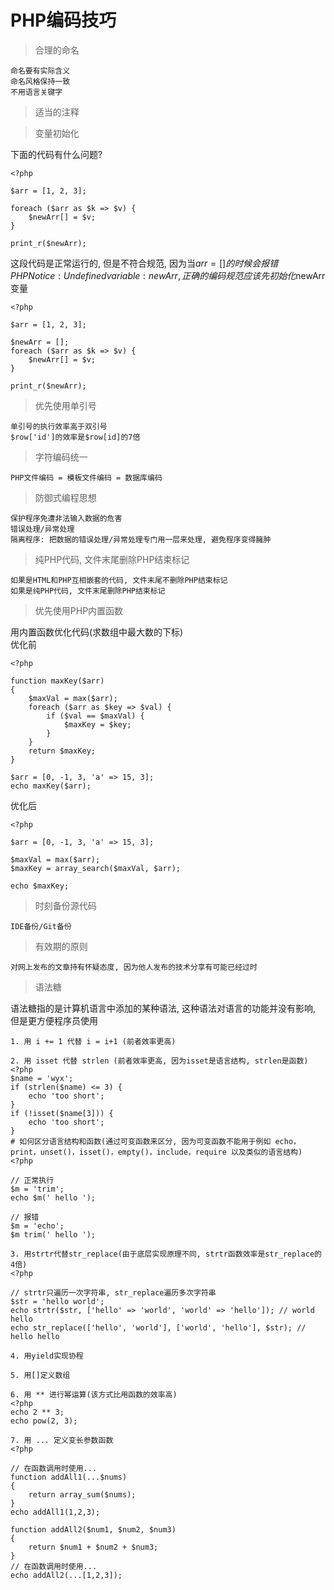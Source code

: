 # PHP编码技巧
> 合理的命名  

```
命名要有实际含义
命名风格保持一致
不用语言关键字
```

> 适当的注释  

> 变量初始化  

下面的代码有什么问题?
```
<?php

$arr = [1, 2, 3];

foreach ($arr as $k => $v) {
    $newArr[] = $v;
}

print_r($newArr);
```
这段代码是正常运行的, 但是不符合规范, 因为当$arr = [] 的时候会报错 PHP Notice:  Undefined variable: newArr , 正确的编码规范应该先初始化$newArr变量  
```
<?php

$arr = [1, 2, 3];

$newArr = [];
foreach ($arr as $k => $v) {
    $newArr[] = $v;
}

print_r($newArr);
```

> 优先使用单引号  

```
单引号的执行效率高于双引号
$row['id']的效率是$row[id]的7倍
```

> 字符编码统一  

```
PHP文件编码 = 模板文件编码 = 数据库编码
```

> 防御式编程思想  

```
保护程序免遭非法输入数据的危害
错误处理/异常处理
隔离程序: 把数据的错误处理/异常处理专门用一层来处理, 避免程序变得臃肿
```

> 纯PHP代码, 文件末尾删除PHP结束标记  

```
如果是HTML和PHP互相嵌套的代码, 文件末尾不删除PHP结束标记
如果是纯PHP代码, 文件末尾删除PHP结束标记
```

> 优先使用PHP内置函数  

用内置函数优化代码(求数组中最大数的下标)  
优化前
```
<?php

function maxKey($arr)
{
    $maxVal = max($arr);
    foreach ($arr as $key => $val) {
        if ($val == $maxVal) {
            $maxKey = $key;
        }
    }
    return $maxKey;
}

$arr = [0, -1, 3, 'a' => 15, 3];
echo maxKey($arr);
```
优化后
```
<?php

$arr = [0, -1, 3, 'a' => 15, 3];

$maxVal = max($arr);
$maxKey = array_search($maxVal, $arr);

echo $maxKey;
```
> 时刻备份源代码  

```
IDE备份/Git备份
```

> 有效期的原则  

```
对网上发布的文章持有怀疑态度, 因为他人发布的技术分享有可能已经过时
```

> 语法糖  

语法糖指的是计算机语言中添加的某种语法, 这种语法对语言的功能并没有影响, 但是更方便程序员使用
```
1. 用 i += 1 代替 i = i+1 (前者效率更高)

2. 用 isset 代替 strlen (前者效率更高, 因为isset是语言结构, strlen是函数)
<?php
$name = 'wyx';
if (strlen($name) <= 3) {
    echo 'too short';
}
if (!isset($name[3])) {
    echo 'too short';
}
# 如何区分语言结构和函数(通过可变函数来区分, 因为可变函数不能用于例如 echo，print，unset()，isset()，empty()，include，require 以及类似的语言结构)
<?php

// 正常执行
$m = 'trim';
echo $m(' hello ');

// 报错
$m = 'echo';
$m trim(' hello ');

3. 用strtr代替str_replace(由于底层实现原理不同, strtr函数效率是str_replace的4倍)
<?php

// strtr只遍历一次字符串, str_replace遍历多次字符串
$str = 'hello world';
echo strtr($str, ['hello' => 'world', 'world' => 'hello']); // world hello
echo str_replace(['hello', 'world'], ['world', 'hello'], $str); // hello hello

4. 用yield实现协程

5. 用[]定义数组

6. 用 ** 进行幂运算(该方式比用函数的效率高)
<?php
echo 2 ** 3;
echo pow(2, 3);

7. 用 ... 定义变长参数函数
<?php

// 在函数调用时使用...
function addAll1(...$nums)
{
    return array_sum($nums);
}
echo addAll1(1,2,3);

function addAll2($num1, $num2, $num3)
{
    return $num1 + $num2 + $num3;
}
// 在函数调用时使用...
echo addAll2(...[1,2,3]);
```


